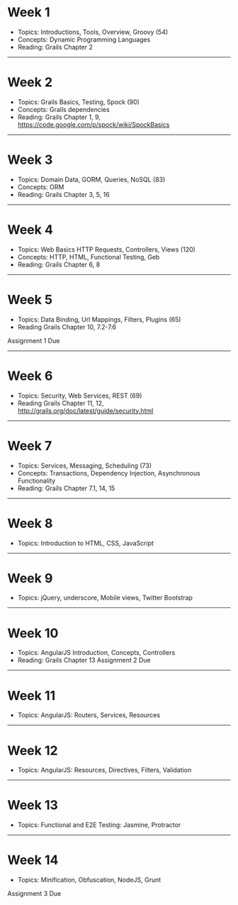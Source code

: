 # Week 1
- Topics: Introductions, Tools, Overview, Groovy (54)
- Concepts: Dynamic Programming Languages
- Reading: Grails Chapter 2

---
# Week 2
- Topics: Grails Basics, Testing, Spock (90)
- Concepts: Grails dependencies
- Reading: Grails Chapter 1, 9, https://code.google.com/p/spock/wiki/SpockBasics

---
# Week 3
- Topics: Domain Data, GORM, Queries, NoSQL (83)
- Concepts: ORM
- Reading: Grails Chapter 3, 5, 16

---
# Week 4

- Topics: Web Basics HTTP Requests, Controllers, Views (120)
- Concepts: HTTP, HTML, Functional Testing, Geb
- Reading: Grails Chapter 6, 8

---
# Week 5
- Topics: Data Binding, Url Mappings, Filters, Plugins (65)
- Reading Grails Chapter 10, 7.2-7.6

Assignment 1 Due

---

# Week 6
- Topics: Security, Web Services, REST (69)
- Reading Grails Chapter 11, 12, http://grails.org/doc/latest/guide/security.html

---

# Week 7

- Topics: Services, Messaging, Scheduling (73)
- Concepts: Transactions, Dependency Injection, Asynchronous Functionality
- Reading: Grails Chapter 7.1, 14, 15

---

# Week 8

- Topics: Introduction to HTML, CSS, JavaScript

---

# Week 9

- Topics: jQuery, underscore, Mobile views, Twitter Bootstrap

---

# Week 10

- Topics: AngularJS Introduction, Concepts, Controllers
- Reading: Grails Chapter 13
Assignment 2 Due

---

# Week 11

- Topics: AngularJS: Routers, Services, Resources

---

# Week 12

- Topics: AngularJS: Resources, Directives, Filters, Validation

---

# Week 13

- Topics: Functional and E2E Testing: Jasmine, Protractor

---

# Week 14

- Topics: Minification, Obfuscation, NodeJS, Grunt

Assignment 3 Due
